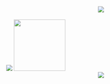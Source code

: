 <h1 align="center"> <a href="https://sunguoqi.com/"> <img src="https://readme-typing-svg.herokuapp.com/?lines=console.log(%22Hello%2C%20World!%22);生活除了代码，还有诗和远方!&center=true&size=27"> </a> </h1>

<div> 
 <img src="https://metrics.lecoq.io/SFLAQiu?template=classic&config.timezone=Asia%2FShanghai"> 
 <img height="137px" src="https://github-readme-stats.vercel.app/api?username=SFLAQiu&hide_title=true&hide_border=true&show_icons=trueline_height=21&text_color=000&icon_color=000&bg_color=0,ea6161,ffc64d,fffc4d,52fa5a&theme=graywhite" />
</div>

<div align="center"> <img src="https://github-profile-trophy.vercel.app/?username=SFLAQiu" /> </div>

